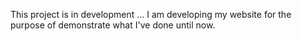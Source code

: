 
This project is in development ... I am developing my website for the purpose of demonstrate what I've done until now.
